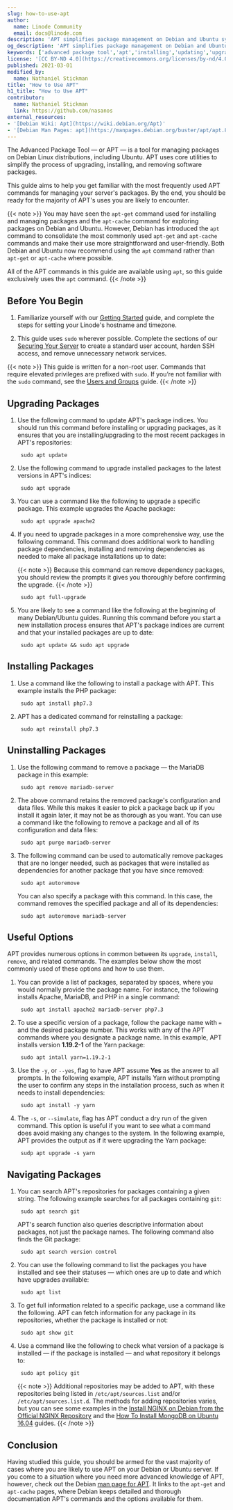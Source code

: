 ```yaml
---
slug: how-to-use-apt
author:
  name: Linode Community
  email: docs@linode.com
description: 'APT simplifies package management on Debian and Ubuntu systems. This guide familiarizes you with APT's capabilities and gets you started with its most commonly used features.'
og_description: 'APT simplifies package management on Debian and Ubuntu systems. This guide familiarizes you with APT's capabilities and gets you started with its most commonly used features.'
keywords: ['advanced package tool','apt','installing','updating','upgrading','uninstalling','removing','debian','ubuntu']
license: '[CC BY-ND 4.0](https://creativecommons.org/licenses/by-nd/4.0)'
published: 2021-03-01
modified_by:
  name: Nathaniel Stickman
title: "How to Use APT"
h1_title: "How to Use APT"
contributor:
  name: Nathaniel Stickman
  link: https://github.com/nasanos
external_resources:
- '[Debian Wiki: Apt](https://wiki.debian.org/Apt)'
- '[Debian Man Pages: apt](https://manpages.debian.org/buster/apt/apt.8.en.html)'
---
```


The Advanced Package Tool — or APT — is a tool for managing packages on Debian Linux distributions, including Ubuntu. APT uses core utilities to simplify the process of upgrading, installing, and removing software packages.

This guide aims to help you get familiar with the most frequently used APT commands for managing your server's packages. By the end, you should be ready for the majority of APT's uses you are likely to encounter.

{{< note >}}
You may have seen the `apt-get` command used for installing and managing packages and the `apt-cache` command for exploring packages on Debian and Ubuntu. However, Debian has introduced the `apt` command to consolidate the most commonly used `apt-get` and `apt-cache` commands and make their use more straightforward and user-friendly. Both Debian and Ubuntu now recommend using the `apt` command rather than `apt-get` or `apt-cache` where possible.

All of the APT commands in this guide are available using `apt`, so this guide exclusively uses the `apt` command.
{{< /note >}}

## Before You Begin

1.  Familiarize yourself with our [Getting Started](/docs/getting-started/) guide, and complete the steps for setting your Linode's hostname and timezone.

1.  This guide uses `sudo` wherever possible. Complete the sections of our [Securing Your Server](/docs/security/securing-your-server/) to create a standard user account, harden SSH access, and remove unnecessary network services.

{{< note >}}
This guide is written for a non-root user. Commands that require elevated privileges are prefixed with `sudo`. If you’re not familiar with the `sudo` command, see the [Users and Groups](/docs/tools-reference/linux-users-and-groups/) guide.
{{< /note >}}

## Upgrading Packages

1. Use the following command to update APT's package indices. You should run this command before installing or upgrading packages, as it ensures that you are installing/upgrading to the most recent packages in APT's repositories:

        sudo apt update

1. Use the following command to upgrade installed packages to the latest versions in APT's indices:

        sudo apt upgrade

1. You can use a command like the following to upgrade a specific package. This example upgrades the Apache package:

        sudo apt upgrade apache2

1. If you need to upgrade packages in a more comprehensive way, use the following command. This command does additional work to handling package dependencies, installing and removing dependencies as needed to make all package installations up to date:

    {{< note >}}
Because this command can remove dependency packages, you should review the prompts it gives you thoroughly before confirming the upgrade.
    {{< /note >}}

        sudo apt full-upgrade

1. You are likely to see a command like the following at the beginning of many Debian/Ubuntu guides. Running this command before you start a new installation process ensures that APT's package indices are current and that your installed packages are up to date:

        sudo apt update && sudo apt upgrade

## Installing Packages

1. Use a command like the following to install a package with APT. This example installs the PHP package:

        sudo apt install php7.3

1. APT has a dedicated command for reinstalling a package:

        sudo apt reinstall php7.3

## Uninstalling Packages

1. Use the following command to remove a package — the MariaDB package in this example:

        sudo apt remove mariadb-server

1. The above command retains the removed package's configuration and data files. While this makes it easier to pick a package back up if you install it again later, it may not be as thorough as you want. You can use a command like the following to remove a package and all of its configuration and data files:

        sudo apt purge mariadb-server

1. The following command can be used to automatically remove packages that are no longer needed, such as packages that were installed as dependencies for another package that you have since removed:

        sudo apt autoremove

    You can also specify a package with this command. In this case, the command removes the specified package and all of its dependencies:

        sudo apt autoremove mariadb-server

## Useful Options

APT provides numerous options in common between its `upgrade`, `install`, `remove`, and related commands. The examples below show the most commonly used of these options and how to use them.

1. You can provide a list of packages, separated by spaces, where you would normally provide the package name. For instance, the following installs Apache, MariaDB, and PHP in a single command:

        sudo apt install apache2 mariadb-server php7.3

1. To use a specific version of a package, follow the package name with `=` and the desired package number. This works with any of the APT commands where you designate a package name. In this example, APT installs version **1.19.2-1** of the Yarn package:

        sudo apt intall yarn=1.19.2-1

1. Use the `-y`, or `--yes`, flag to have APT assume **Yes** as the answer to all prompts. In the following example, APT installs Yarn without prompting the user to confirm any steps in the installation process, such as when it needs to install dependencies:

        sudo apt install -y yarn

1. The `-s`, or `--simulate`, flag has APT conduct a dry run of the given command. This option is useful if you want to see what a command does avoid making any changes to the system. In the following example, APT provides the output as if it were upgrading the Yarn package:

        sudp apt upgrade -s yarn

## Navigating Packages

1. You can search APT's repositories for packages containing a given string. The following example searches for all packages containing `git`:

        sudo apt search git

    APT's search function also queries descriptive information about packages, not just the package names. The following command also finds the Git package:

        sudo apt search version control

1. You can use the following command to list the packages you have installed and see their statuses — which ones are up to date and which have upgrades available:

        sudo apt list

1. To get full information related to a specific package, use a command like the following. APT can fetch information for any package in its repositories, whether the package is installed or not:

        sudo apt show git

1. Use a command like the following to check what version of a package is installed — if the package is installed — and what repository it belongs to:

        sudo apt policy git

    {{< note >}}
Additional repositories may be added to APT, with these repositories being listed in `/etc/apt/sources.list` and/or `/etc/apt/sources.list.d`. The methods for adding repositories varies, but you can see some examples in the [Install NGINX on Debian from the Official NGINX Repository](/docs/guides/install-nginx-debian/) and the [How To Install MongoDB on Ubuntu 16.04](/docs/guides/install-mongodb-on-ubuntu-16-04/) guides.
    {{< /note >}}

## Conclusion

Having studied this guide, you should be armed for the vast majority of cases where you are likely to use APT on your Debian or Ubuntu server. If you come to a situation where you need more advanced knowledge of APT, however, check out the Debian [man page for APT](https://manpages.debian.org/buster/apt/apt.8.en.html). It links to the `apt-get` and `apt-cache` pages, where Debian keeps detailed and thorough documentation APT's commands and the options available for them.
